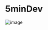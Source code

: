 # 5minDev
 ![image](https://github.com/user-attachments/assets/983a7487-f4d2-40c7-8694-83f971286042)
